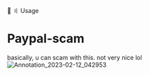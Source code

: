 🚀 〢 Usage
# Paypal-scam
basically, u can scam with this. not very nice lol
![Annotation_2023-02-12_042953](https://user-images.githubusercontent.com/123809262/218313721-d65bdd8a-ce7f-49fe-8288-d263953b879c.png)
